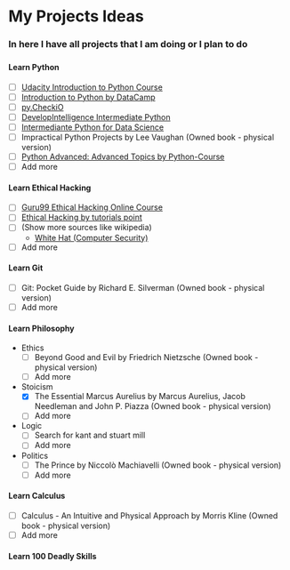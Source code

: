 # My Projects Ideas
### In here I have all projects that I am doing or I plan to do
###
####  Learn Python
  - [ ] [Udacity Introduction to Python Course](https://classroom.udacity.com/courses/ud1110)
  - [ ] [Introduction to Python by DataCamp](https://www.datacamp.com/courses/intro-to-python-for-data-science)
  - [ ] [py.CheckiO](https://https://py.checkio.org)
  - [ ] [DevelopIntelligence Intermediate Python](https://www.developintelligence.com/catalog/devops/python/intermediate-python)
  - [ ] [Intermediante Python for Data Science](https://www.datacamp.com/courses/intermediate-python-for-data-science)
  - [ ] Impractical Python Projects by Lee Vaughan (Owned book - physical version)
  - [ ] [Python Advanced: Advanced Topics by Python-Course](https://www.python-course.eu/advanced_topics.php)
  - [ ] Add more
  
#### Learn Ethical Hacking
  - [ ] [Guru99 Ethical Hacking Online Course](https://www.guru99.com/ethical-hacking-tutorials.html)
  - [ ] [Ethical Hacking by tutorials point](https://www.tutorialspoint.com/ethical_hacking/)
  - [ ] (Show more sources like wikipedia)
      * [White Hat (Computer Security)](https://en.wikipedia.org/wiki/White_hat_(computer_security))
  - [ ] Add more
  
#### Learn Git
  - [ ] Git: Pocket Guide by Richard E. Silverman (Owned book - physical version)
  - [ ] Add more
  
#### Learn Philosophy
  * Ethics
    - [ ] Beyond Good and Evil by Friedrich Nietzsche (Owned book - physical version)
    - [ ] Add more
    
  * Stoicism
    - [x] The Essential Marcus Aurelius by Marcus Aurelius, Jacob Needleman and John P. Piazza (Owned book - physical version)
    - [ ] Add more
    
  * Logic
     - [ ] Search for kant and stuart mill
     - [ ] Add more
    
  * Politics
    - [ ] The Prince by Niccolò Machiavelli (Owned book - physical version)
    - [ ] Add more
    
 #### Learn Calculus
   - [ ] Calculus - An Intuitive and Physical Approach by Morris Kline (Owned book - physical version)
   - [ ] Add more

 #### Learn 100 Deadly Skills
